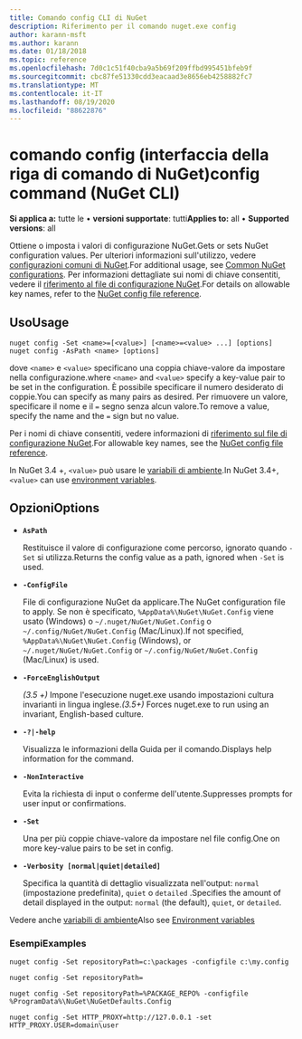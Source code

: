 ```yaml
---
title: Comando config CLI di NuGet
description: Riferimento per il comando nuget.exe config
author: karann-msft
ms.author: karann
ms.date: 01/18/2018
ms.topic: reference
ms.openlocfilehash: 7d0c1c51f40cba9a5b69f209ffbd995451bfeb9f
ms.sourcegitcommit: cbc87fe51330cdd3eacaad3e8656eb4258882fc7
ms.translationtype: MT
ms.contentlocale: it-IT
ms.lasthandoff: 08/19/2020
ms.locfileid: "88622876"
---
```

# <a name="config-command-nuget-cli"></a><span data-ttu-id="0c710-103">comando config (interfaccia della riga di comando di NuGet)</span><span class="sxs-lookup"><span data-stu-id="0c710-103">config command (NuGet CLI)</span></span>

<span data-ttu-id="0c710-104">**Si applica a:** tutte le &bullet; **versioni supportate**: tutti</span><span class="sxs-lookup"><span data-stu-id="0c710-104">**Applies to:** all &bullet; **Supported versions**: all</span></span>

<span data-ttu-id="0c710-105">Ottiene o imposta i valori di configurazione NuGet.</span><span class="sxs-lookup"><span data-stu-id="0c710-105">Gets or sets NuGet configuration values.</span></span> <span data-ttu-id="0c710-106">Per ulteriori informazioni sull'utilizzo, vedere [configurazioni comuni di NuGet](../../consume-packages/configuring-nuget-behavior.md).</span><span class="sxs-lookup"><span data-stu-id="0c710-106">For additional usage, see [Common NuGet configurations](../../consume-packages/configuring-nuget-behavior.md).</span></span> <span data-ttu-id="0c710-107">Per informazioni dettagliate sui nomi di chiave consentiti, vedere il [riferimento al file di configurazione NuGet](../nuget-config-file.md).</span><span class="sxs-lookup"><span data-stu-id="0c710-107">For details on allowable key names, refer to the [NuGet config file reference](../nuget-config-file.md).</span></span>

## <a name="usage"></a><span data-ttu-id="0c710-108">Uso</span><span class="sxs-lookup"><span data-stu-id="0c710-108">Usage</span></span>

```cli
nuget config -Set <name>=[<value>] [<name>=<value> ...] [options]
nuget config -AsPath <name> [options]
```

<span data-ttu-id="0c710-109">dove `<name>` e `<value>` specificano una coppia chiave-valore da impostare nella configurazione.</span><span class="sxs-lookup"><span data-stu-id="0c710-109">where `<name>` and `<value>` specify a key-value pair to be set in the configuration.</span></span> <span data-ttu-id="0c710-110">È possibile specificare il numero desiderato di coppie.</span><span class="sxs-lookup"><span data-stu-id="0c710-110">You can specify as many pairs as desired.</span></span> <span data-ttu-id="0c710-111">Per rimuovere un valore, specificare il nome e il `=` segno senza alcun valore.</span><span class="sxs-lookup"><span data-stu-id="0c710-111">To remove a value, specify the name and the `=` sign but no value.</span></span>

<span data-ttu-id="0c710-112">Per i nomi di chiave consentiti, vedere informazioni di [riferimento sul file di configurazione NuGet](../nuget-config-file.md).</span><span class="sxs-lookup"><span data-stu-id="0c710-112">For allowable key names, see the [NuGet config file reference](../nuget-config-file.md).</span></span>

<span data-ttu-id="0c710-113">In NuGet 3.4 +, `<value>` può usare le [variabili di ambiente](cli-ref-environment-variables.md).</span><span class="sxs-lookup"><span data-stu-id="0c710-113">In NuGet 3.4+, `<value>` can use [environment variables](cli-ref-environment-variables.md).</span></span>

## <a name="options"></a><span data-ttu-id="0c710-114">Opzioni</span><span class="sxs-lookup"><span data-stu-id="0c710-114">Options</span></span>


- **`AsPath`**

  <span data-ttu-id="0c710-115">Restituisce il valore di configurazione come percorso, ignorato quando `-Set` si utilizza.</span><span class="sxs-lookup"><span data-stu-id="0c710-115">Returns the config value as a path, ignored when `-Set` is used.</span></span>

- **`-ConfigFile`**

  <span data-ttu-id="0c710-116">File di configurazione NuGet da applicare.</span><span class="sxs-lookup"><span data-stu-id="0c710-116">The NuGet configuration file to apply.</span></span> <span data-ttu-id="0c710-117">Se non è specificato, `%AppData%\NuGet\NuGet.Config` viene usato (Windows) o `~/.nuget/NuGet/NuGet.Config` o `~/.config/NuGet/NuGet.Config` (Mac/Linux).</span><span class="sxs-lookup"><span data-stu-id="0c710-117">If not specified, `%AppData%\NuGet\NuGet.Config` (Windows), or `~/.nuget/NuGet/NuGet.Config` or `~/.config/NuGet/NuGet.Config` (Mac/Linux) is used.</span></span>

- **`-ForceEnglishOutput`**

  <span data-ttu-id="0c710-118">*(3.5 +)* Impone l'esecuzione nuget.exe usando impostazioni cultura invarianti in lingua inglese.</span><span class="sxs-lookup"><span data-stu-id="0c710-118">*(3.5+)* Forces nuget.exe to run using an invariant, English-based culture.</span></span>

- **`-?|-help`**

  <span data-ttu-id="0c710-119">Visualizza le informazioni della Guida per il comando.</span><span class="sxs-lookup"><span data-stu-id="0c710-119">Displays help information for the command.</span></span>

- **`-NonInteractive`**

  <span data-ttu-id="0c710-120">Evita la richiesta di input o conferme dell'utente.</span><span class="sxs-lookup"><span data-stu-id="0c710-120">Suppresses prompts for user input or confirmations.</span></span>

- **`-Set`**

  <span data-ttu-id="0c710-121">Una per più coppie chiave-valore da impostare nel file config.</span><span class="sxs-lookup"><span data-stu-id="0c710-121">One on more key-value pairs to be set in config.</span></span>

- **`-Verbosity [normal|quiet|detailed]`**

  <span data-ttu-id="0c710-122">Specifica la quantità di dettaglio visualizzata nell'output: `normal` (impostazione predefinita), `quiet` o `detailed` .</span><span class="sxs-lookup"><span data-stu-id="0c710-122">Specifies the amount of detail displayed in the output: `normal` (the default), `quiet`, or `detailed`.</span></span>

<span data-ttu-id="0c710-123">Vedere anche [variabili di ambiente](cli-ref-environment-variables.md)</span><span class="sxs-lookup"><span data-stu-id="0c710-123">Also see [Environment variables](cli-ref-environment-variables.md)</span></span>

### <a name="examples"></a><span data-ttu-id="0c710-124">Esempi</span><span class="sxs-lookup"><span data-stu-id="0c710-124">Examples</span></span>

```cli
nuget config -Set repositoryPath=c:\packages -configfile c:\my.config

nuget config -Set repositoryPath=

nuget config -Set repositoryPath=%PACKAGE_REPO% -configfile %ProgramData%\NuGet\NuGetDefaults.Config

nuget config -Set HTTP_PROXY=http://127.0.0.1 -set HTTP_PROXY.USER=domain\user
```
